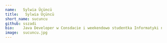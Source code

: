 ```yaml
---
name:   Sylwia Üçüncü
title:   Sylwia Üçüncü
short_name: sucuncu
github: sszadi
bio:    Java Developer w Consdacie i weekendowo studentka Informatyki na Politechnice Poznańskiej. Chętnie zgłębia kolejne technologie i poszerza swoją wiedzę zarówno z backendu, jak i frontendu. W wolnym czasie ćwiczy, biega i czyta o Kosmosie.
image:  sucuncu.jpg
---
```

